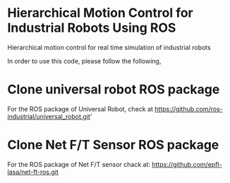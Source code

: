 # Hierarchical Motion Control for Industrial Robots Using ROS
Hierarchical motion control for real time simulation of industrial robots

In order to use this code, please follow the following,
# Clone universal robot ROS package 
For the ROS package of Universal Robot, check at https://github.com/ros-industrial/universal_robot.git'

# Clone Net F/T Sensor ROS package 
For the ROS package of Net F/T sensor chack at: https://github.com/epfl-lasa/net-ft-ros.git

